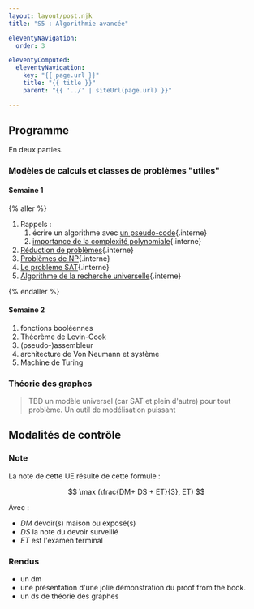 ```yaml
---
layout: layout/post.njk 
title: "S5 : Algorithmie avancée"

eleventyNavigation:
  order: 3

eleventyComputed:
  eleventyNavigation:
    key: "{{ page.url }}"
    title: "{{ title }}"
    parent: "{{ '../' | siteUrl(page.url) }}"

---
```



## Programme

En deux parties.

### Modèles de calculs et classes de problèmes "utiles"

#### Semaine 1

{% aller %}

1. Rappels :
   1. écrire un algorithme avec [un pseudo-code](/cours/algorithmie/pseudo-code/){.interne}
   2. [importance de la complexité polynomiale](/cours/algorithmie/complexité-calculs/importance/){.interne}
2. [Réduction de problèmes](/cours/algorithmie/problème-réduction/){.interne}
3. [Problèmes de NP](/cours/algorithmie/problèmes-NP/){.interne}
4. [Le problème SAT](/cours/algorithmie/problème-SAT/){.interne}
5. [Algorithme de la recherche universelle](cours_informatique/cours/algorithmie/recherche-universelle/){.interne}

{% endaller %}

#### Semaine 2

1. fonctions booléennes
2. Théorème de Levin-Cook
3. (pseudo-)assembleur
4. architecture de Von Neumann et système
5. Machine de Turing

### Théorie des graphes

> TBD un modèle universel (car SAT et plein d'autre) pour tout problème. Un outil de modélisation puissant

<!-- ### Peut-être 

- Langage C
- Réseaux
- Cryptographie
- Graphes et réseaux (sociaux) -->

<!-- ### C

{% lien %}
Le but de cette partie est d'avoir assez de bases en C pour s'amuser.

N'hésitez pas à suivre et à faire également les exercices du cours suivant :

<https://www.0de5.net/stimuli/a-reintroduction-to-programming/essentials/just-enough-c-to-have-fun>
{% endlien %}

1. Cours 1 : Système et consequences pour le code
   1. [architecture générale](/cours/système-et-réseau/architecture-ordinateur/#général){.interne}
   2. Mémoire :
      1. [organisation système de la mémoire](/cours/système-et-réseau/système-exploitation/process/#forme-finale){.interne}
      2. différence entre pile et tas
   3. [cours de C](/cours/système-et-réseau/langage-c/){.interne} : survole tout jusqu'aux exercices. A préparer chez vous
2. Cours 2 : [exercices en C](/cours/système-et-réseau/langage-c/exercices){.interne}

{% faire "**DM**" %}
Faire en C le [projet sac à dos](/cours/algorithmie/problème-sac-à-dos/projet){.interne}

A rendre pour le 18 octobre.
{% endfaire %}

> TBD année prochaine :
>
> 1. les faire préparer le cours :
>    1. lire le cours : (pseudo-assembleur si pas préparé avant), von Neumann et C avant
>    2. faire le premier exercice
> 2. pendant le cours faire le système avec [radare2](https://book.rada.re/intro/overview.html) qui décompile à la volée comme dans <https://www.youtube.com/watch?v=76acHVJfziw.

### Bases de la théorie des graphes

#### Cours 1

1. [Graphes bases](/cours/graphes/structure){.interne} :
   1. rappel des définitions
   2. quelques propriétés sur les degrés, les chemins et les cycles
   3. NP complétude du problème clique
2. [exercice sur les tournois](/cours/graphes/parcours-hamiltoniens/#tournoi-exercice){.interne}

#### Cours 2

1. [Parcours eulériens](/cours/graphes/parcours-eulériens/){.interne}
2. [Parcours hamiltoniens](/cours/graphes/parcours-hamiltoniens/){.interne}
3. idée du problème du postier chinois

#### Cours 3

1. rappels sur les chemins les plus courts :
   1. [Poids positifs](/cours/graphes/chemin-poids-min-problème/){.interne}
   2. Noms des [algorithmes pour poids quelconques](/cours/graphes/chemin-poids-min-cas-général/){.interne}
2. Arbres :
   1. [version théorie des graphes des arbres](/cours/graphes/arbres/){.interne}
      - définitions
      - propriétés fondamentales
      - Cayley et Prüfer
   2. [Arbres couvrants](/cours/graphes/arbres-couvrants/){.interne}

### Problèmes de flots

#### Cours 1 : problèmes

[Problème et résolutions flots](/cours/graphes/flots/){.interne}

#### Cours 2 : applications

Exercices sur les flots :

1. [applications directs](/cours/graphes/flots-exercices/){.interne}
2. [Problèmes de transport](/cours/graphes/projet-flots-modélisation/){.interne}
3. [Bataille de la Marne](/cours/graphes/projet-bataille-de-la-marne/){.interne}

### Graphes biparti

1. [graphes bi-parti](/cours/graphes/graphe-biparti/){.interne} bases
2. [parcours de graphes classiques](/cours/graphes/parcours-largeur-profondeur/){.interne}

### DS

Temporellement placé juste après le cours 6.

[sujet](./DS/ds.pdf)

### Couplages dans les graphes

Cours 1 et 2

1. [graphes bi-parti](/cours/graphes/graphe-biparti/){.interne} (fin) :
   1. théorème de Graham-Pollack
   2. NP-complétude de la reconnaissance triparti
2. [couplage](/cours/graphes/couplage/){.interne}
3. Application : algorithme de Chritofides
4. [$k$-connectivité d'un graphe](/cours/graphes/connectivité/){.interne}

### Cryptographie

Cours 1, 2 et 3

{% aller %}
[Cryptographie](/cours/sécurité/){.interne}
{% endaller %}

### Colorabilité

> TBD

### Planarité

> TBD

### Graphes aléatoires et infini

> TBD -->

## Modalités de contrôle

### Note

La note de cette UE résulte de cette formule :

$$
\max (\frac{DM+ DS + ET}{3}, ET)
$$

Avec :

- $DM$ devoir(s) maison ou exposé(s)
- $DS$ la note du devoir surveillé
- $ET$ est l'examen terminal

### Rendus

- un dm
- une présentation d'une jolie démonstration du proof from the book.
- un ds de théorie des graphes
